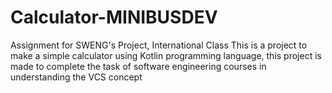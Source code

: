 # Calculator-MINIBUSDEV
Assignment for SWENG's Project, International Class
This is a project to make a simple calculator using Kotlin programming language, 
this project is made to complete the task of software engineering courses in understanding the VCS concept
